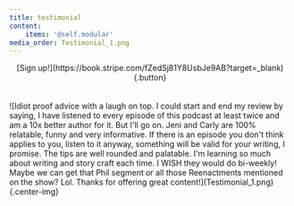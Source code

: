 ```yaml
---
title: testimonial
content:
    items: '@self.modular'
media_order: Testimonial_1.png
---
```


<center markdown="1">[Sign up!](https://book.stripe.com/fZedSj81Y8UsbJe9AB?target=_blank){.button}</center>
<br>
<br>
![Idiot proof advice with a laugh on top. I could start and end my review by saying, I have listened to every episode of this podcast at least twice and am a 10x better author for it. But I'll go on. Jeni and Carly are 100% relatable, funny and very informative. If there is an episode you don't think applies to you, listen to it anyway, something will be valid for your writing, I promise. The tips are well rounded and palatable. I'm learning so much about writing and story craft each time. I WISH they would do bi-weekly! Maybe we can get that Phil segment or all those Reenactments mentioned on the show? Lol. Thanks for offering great content!](Testimonial_1.png){.center-img}